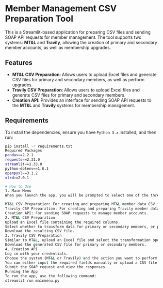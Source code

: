 # Member Management CSV Preparation Tool

This is a Streamlit-based application for preparing CSV files and sending SOAP API requests for member management. The tool supports two systems: **MT&L** and **Travily**, allowing the creation of primary and secondary member accounts, as well as membership upgrades.

## Features

- **MT&L CSV Preparation**: Allows users to upload Excel files and generate CSV files for primary and secondary members, as well as perform upgrades.
- **Travily CSV Preparation**: Allows users to upload Excel files and generate CSV files for primary and secondary members.
- **Creation API**: Provides an interface for sending SOAP API requests to the **MT&L** and **Travily** systems for membership management.

## Requirements

To install the dependencies, ensure you have `Python 3.x` installed, and then run:

```bash
pip install -r requirements.txt
Required Packages
pandas==2.2.1
requests==2.31.0
streamlit==1.33.0
python-dotenv==1.0.1
openpyxl==3.1.2
xlrd==2.0.1

# How to Use
1. Main Menu
When you launch the app, you will be prompted to select one of the three available tools:

MT&L CSV Preparation: For creating and preparing MT&L member data CSV files.
Travily CSV Preparation: For creating and preparing Travily member data CSV files.
Creation API: For sending SOAP requests to manage member accounts.
2. MT&L CSV Preparation
Upload an Excel file containing the required columns.
Select whether to transform data for primary or secondary members, or perform an upgrade.
Download the resulting CSV file.
3. Travily CSV Preparation
Similar to MT&L, upload an Excel file and select the transformation operation.
Download the generated CSV file for primary or secondary members.
4. Creation API
Log in with your credentials.
Choose the system (MT&L or Travily) and the action you want to perform.
You can either input the required fields manually or upload a CSV file.
Submit the SOAP request and view the responses.
Running the App
To run the app, use the following command:
streamlit run mainmenu.py
